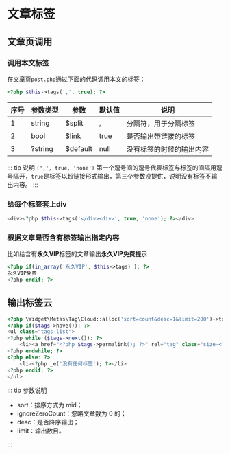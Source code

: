 # 文章标签

## 文章页调用

### 调用本文标签

在文章页`post.php`通过下面的代码调用本文的标签：

```php
<?php $this->tags(',', true); ?>
```

| 序号 | 参数类型 | 参数     | 默认值 | 说明                     |
| ---- | -------- | -------- | ------ | ------------------------ |
| 1    | string   | $split   | ,      | 分隔符，用于分隔标签     |
| 2    | bool     | $link    | true   | 是否输出带链接的标签     |
| 3    | ?string  | $default | null   | 没有标签的时候的输出内容 |

::: tip 说明
`(',', true, 'none')` 第一个逗号间的逗号代表标签与标签的间隔用逗号隔开，`true`是标签以超链接形式输出，第三个参数没提供，说明没有标签不输出内容。
:::

### 给每个标签套上div

```php
<div><?php $this->tags('</div><div>', true, 'none'); ?></div>
```

### 根据文章是否含有标签输出指定内容

比如给含有**永久VIP**标签的文章输出**永久VIP免费提示**

```php
<?php if(in_array('永久VIP', $this->tags) ): ?>
永久VIP免费
<?php endif; ?>
```

## 输出标签云
```php
<?php \Widget\Metas\Tag\Cloud::alloc('sort=count&desc=1&limit=200')->to($tags); ?>
<?php if($tags->have()): ?>
<ul class="tags-list">
<?php while ($tags->next()): ?>
    <li><a href="<?php $tags->permalink(); ?>" rel="tag" class="size-<?php $tags->split(5, 10, 20, 30); ?>" title="<?php $tags->count(); ?> 个话题"><?php $tags->name(); ?></a></li>
<?php endwhile; ?>
<?php else: ?>
    <li><?php _e('没有任何标签'); ?></li>
<?php endif; ?>
</ul>
```
::: tip 参数说明

- sort：排序方式为 mid；
- ignoreZeroCount：忽略文章数为 0 的；
- desc：是否降序输出；
- limit：输出数目。

:::


